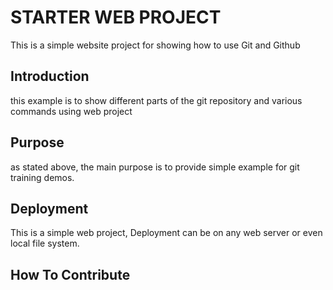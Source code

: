 # STARTER WEB PROJECT
 This is a simple website project for showing how to use Git and Github
## Introduction
this example is to show different parts of the git repository and 
various commands using web project
## Purpose
as stated above, the main purpose is to provide simple example for git training demos.

## Deployment
This is a simple web project, Deployment can be on any web server
or even local file system.  
## How To Contribute 